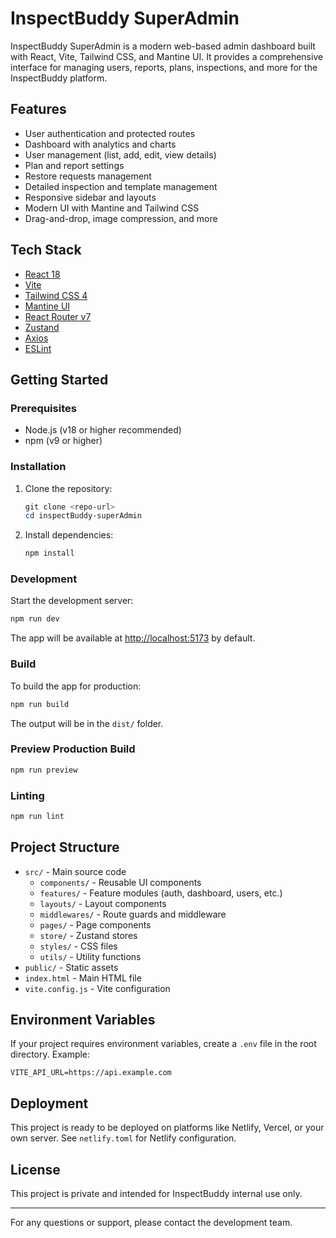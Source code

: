 # InspectBuddy SuperAdmin

InspectBuddy SuperAdmin is a modern web-based admin dashboard built with React, Vite, Tailwind CSS, and Mantine UI. It provides a comprehensive interface for managing users, reports, plans, inspections, and more for the InspectBuddy platform.

## Features

- User authentication and protected routes
- Dashboard with analytics and charts
- User management (list, add, edit, view details)
- Plan and report settings
- Restore requests management
- Detailed inspection and template management
- Responsive sidebar and layouts
- Modern UI with Mantine and Tailwind CSS
- Drag-and-drop, image compression, and more

## Tech Stack

- [React 18](https://react.dev/)
- [Vite](https://vitejs.dev/)
- [Tailwind CSS 4](https://tailwindcss.com/)
- [Mantine UI](https://mantine.dev/)
- [React Router v7](https://reactrouter.com/)
- [Zustand](https://zustand-demo.pmnd.rs/)
- [Axios](https://axios-http.com/)
- [ESLint](https://eslint.org/)

## Getting Started

### Prerequisites

- Node.js (v18 or higher recommended)
- npm (v9 or higher)

### Installation

1. Clone the repository:
   ```powershell
   git clone <repo-url>
   cd inspectBuddy-superAdmin
   ```
2. Install dependencies:
   ```powershell
   npm install
   ```

### Development

Start the development server:

```powershell
npm run dev
```

The app will be available at [http://localhost:5173](http://localhost:5173) by default.

### Build

To build the app for production:

```powershell
npm run build
```

The output will be in the `dist/` folder.

### Preview Production Build

```powershell
npm run preview
```

### Linting

```powershell
npm run lint
```

## Project Structure

- `src/` - Main source code
  - `components/` - Reusable UI components
  - `features/` - Feature modules (auth, dashboard, users, etc.)
  - `layouts/` - Layout components
  - `middlewares/` - Route guards and middleware
  - `pages/` - Page components
  - `store/` - Zustand stores
  - `styles/` - CSS files
  - `utils/` - Utility functions
- `public/` - Static assets
- `index.html` - Main HTML file
- `vite.config.js` - Vite configuration

## Environment Variables

If your project requires environment variables, create a `.env` file in the root directory. Example:

```
VITE_API_URL=https://api.example.com
```

## Deployment

This project is ready to be deployed on platforms like Netlify, Vercel, or your own server. See `netlify.toml` for Netlify configuration.

## License

This project is private and intended for InspectBuddy internal use only.

---

For any questions or support, please contact the development team.
